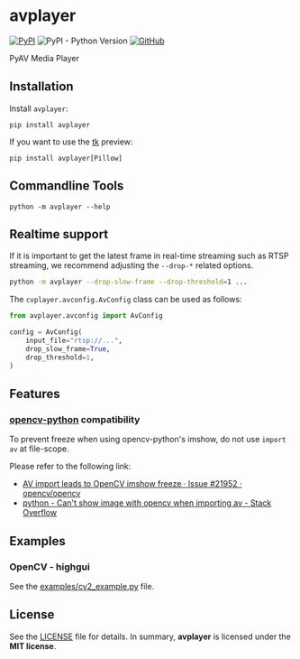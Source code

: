 # avplayer

[![PyPI](https://img.shields.io/pypi/v/avplayer?style=flat-square)](https://pypi.org/project/avplayer/)
![PyPI - Python Version](https://img.shields.io/pypi/pyversions/avplayer?style=flat-square)
[![GitHub](https://img.shields.io/github/license/osom8979/avplayer?style=flat-square)](https://github.com/osom8979/avplayer/)

PyAV Media Player

## Installation

Install `avplayer`:

```shell
pip install avplayer
```

If you want to use the [tk](https://docs.python.org/3/library/tkinter.html) preview:

```shell
pip install avplayer[Pillow]
```

## Commandline Tools

```shell
python -m avplayer --help
```

## Realtime support

If it is important to get the latest frame in real-time streaming
such as RTSP streaming, we recommend adjusting the `--drop-*` related options.

```bash
python -m avplayer --drop-slow-frame --drop-threshold=1 ...
```

The `cvplayer.avconfig.AvConfig` class can be used as follows:

```python
from avplayer.avconfig import AvConfig

config = AvConfig(
    input_file="rtsp://...",
    drop_slow_frame=True,
    drop_threshold=1,
)
```

## Features

### [opencv-python](https://pypi.org/project/opencv-python/) compatibility

To prevent freeze when using opencv-python's imshow,
do not use `import av` at file-scope.

Please refer to the following link:
* [AV import leads to OpenCV imshow freeze · Issue #21952 · opencv/opencv](https://github.com/opencv/opencv/issues/21952)
* [python - Can't show image with opencv when importing av - Stack Overflow](https://stackoverflow.com/questions/72604912/cant-show-image-with-opencv-when-importing-av)

## Examples

### OpenCV - highgui

See the [examples/cv2_example.py](./examples/cv2_example.py) file.

## License

See the [LICENSE](./LICENSE) file for details. In summary,
**avplayer** is licensed under the **MIT license**.
